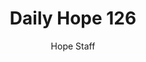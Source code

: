 ---
image: /assets/img/daily-hope-default-artwork.png
title: Daily Hope 126
number: 126
categories:
  - Daily Hope
author: Hope Staff
notes: Daily Hope 126
embed: >-
  <iframe style="border-radius:12px" src="https://open.spotify.com/embed/episode/1FtzzQZhnYkNTStDEJ7q9g?utm_source=generator" width="100%" height="352" frameBorder="0" allowfullscreen="" allow="autoplay; clipboard-write; encrypted-media; fullscreen; picture-in-picture" loading="lazy"></iframe>
---